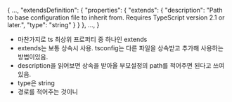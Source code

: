 {
...,
"extendsDefinition": {
"properties": {
"extends": {
"description": "Path to base configuration file to inherit from. Requires
TypeScript version 2.1 or later.",
"type": "string"
}
}
},
...,
}

- 마찬가지로 ts 최상위 프로퍼티 중 하나인 extends
- extends는 보통 상속시 사용. tsconfig는 다른 파일을 상속받고 추가해 사용하는 방법이있음.
- description을 읽어보면 상속을 받아올 부모설정의 path를 적어주면 된다고 쓰여있음.
- type은 string
- 경로를 적어주는 것이니
